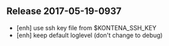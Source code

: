## Release 2017-05-19-0937
- [enh] use ssh key file from $KONTENA_SSH_KEY
- [enh] keep default loglevel (don't change to debug)


